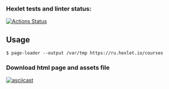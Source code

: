 ### Hexlet tests and linter status:
[![Actions Status](https://github.com/Lodo4ka/frontend-testing-react-project-lvl1/workflows/hexlet-check/badge.svg)](https://github.com/Lodo4ka/frontend-testing-react-project-lvl1/actions)


## Usage

```shell
$ page-loader --output /var/tmp https://ru.hexlet.io/courses
```
### Download html page and assets file
[![asciicast](https://asciinema.org/a/g7nyQUMkKvkm1FqCBJAdaOd2P.svg)](https://asciinema.org/a/g7nyQUMkKvkm1FqCBJAdaOd2P)

